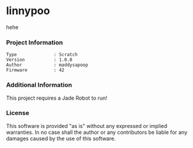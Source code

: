 linnypoo
================

hehe

### Project Information
```
Type              : Scratch
Version           : 1.0.0
Author            : maddysapoop
Firmware          : 42
```

### Additional Information
This project requires a Jade Robot to run!

### License
This software is provided "as is" without any expressed or implied warranties.  In no case shall the author or any contributors be liable for any damages caused by the use of this software.

